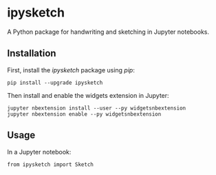 # ipysketch

A Python package for handwriting and sketching in Jupyter notebooks.

## Installation

First, install the *ipysketch* package using *pip*:

```
pip install --upgrade ipysketch
```

Then install and enable the widgets extension in Jupyter:

```
jupyter nbextension install --user --py widgetsnbextension
jupyter nbextension enable --py widgetsnbextension
```

## Usage

In a Jupyter notebook:

```
from ipysketch import Sketch
```

